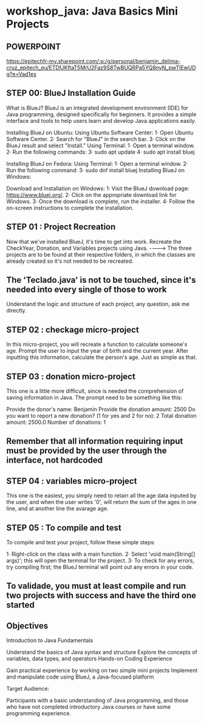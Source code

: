 # workshop_java: Java Basics Mini Projects

## POWERPOINT

<https://epitechfr-my.sharepoint.com/:p:/g/personal/benjamin_delima-cruz_epitech_eu/ETDfJKftaT5MrU2Faz9S8TwBUQRPa5YQ8nyN_pwTlEwUDg?e=Vad1es>

## STEP 00: BlueJ Installation Guide

What is BlueJ?
    BlueJ is an integrated development environment (IDE) for Java programming, designed specifically for beginners. It provides a simple interface and tools to help users learn and develop Java applications easily.

Installing BlueJ on Ubuntu:
    Using Ubuntu Software Center:
        1· Open Ubuntu Software Center.
            2· Search for "BlueJ" in the search bar.
            3· Click on the BlueJ result and select "Install."
    Using Terminal:
        1· Open a terminal window.
            2· Run the following commands:
                3· sudo apt update
                4· sudo apt install bluej

Installing BlueJ on Fedora:
Using Terminal:
        1· Open a terminal window.
            2· Run the following command:
                3· sudo dnf install bluej
Installing BlueJ on Windows:

Download and Installation on Windows:
    1· Visit the BlueJ download page: <https://www.bluej.org/>.
    2· Click on the appropriate download link for Windows.
    3· Once the download is complete, run the installer.
    4· Follow the on-screen instructions to complete the installation.

## STEP 01 : Project Recreation

Now that we've installed BlueJ, it's time to get into work.
    Recreate the CheckYear, Donation, and Variables projects using Java.
     ----> The three projects are to be found at their respective folders, in which the classes are already created
    so it's not needed to be recreated.

## The 'Teclado.java' is not to be touched, since it's needed into every single of those to work

Understand the logic and structure of each project, any question, ask me directly.

## STEP 02 : checkage micro-project

In this micro-project, you will recreate a function to calculate someone's age.
Prompt the user to input the year of birth and the current year.
After inputting this information, calculate the person's age.
Just as simple as that.

## STEP 03 : donation micro-project

This one is a little more difficult, since is needed the comprehension of saving information in Java.
The prompt need to be something like this:

Provide the donor's name:
    Benjamin
Provide the donation amount:
    2500
Do you want to report a new donation? (1 for yes and 2 for no):
    2
Total donation amount: 2500.0
Number of donations: 1

## Remember that all information requiring input must be provided by the user through the interface, not hardcoded

## STEP 04 : variables micro-project

This one is the easiest, you simply need to retain all the age data inputed by the user, and when the user writes '0',
will return the sum of the ages in one line, and at another line the avarage age.

## STEP 05 : To compile and test

To compile and test your project, follow these simple steps:

1· Right-click on the class with a main function.
2· Select 'void main(String[] args)'; this will open the terminal for the project.
3· To check for any errors, try compiling first; the BlueJ terminal will point out any errors in your code.

## To validade, you must at least compile and run two projects with success and have the third one started

## Objectives

Introduction to Java Fundamentals

Understand the basics of Java syntax and structure
Explore the concepts of variables, data types, and operators
Hands-on Coding Experience

Gain practical experience by working on two simple mini projects
Implement and manipulate code using BlueJ, a Java-focused platform

Target Audience:

Participants with a basic understanding of Java programming,
and those who have not completed introductory Java courses or have some programming experience.

